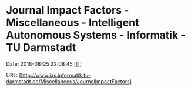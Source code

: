 # Journal Impact Factors - Miscellaneous - Intelligent Autonomous Systems - Informatik - TU Darmstadt

Date: 2018-08-25 22:08:45
[[]]

URL: [http://www.ias.informatik.tu-darmstadt.de/Miscellaneous/JournalImpactFactors]
